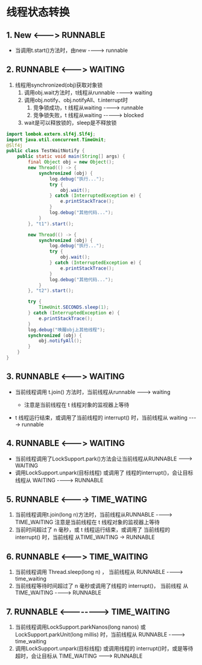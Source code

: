 # 线程状态转换

## 1.  New <---> RUNNABLE

- 当调用t.start()方法时，由new ----> runnable

## 2. RUNNABLE <---> WAITING

1. 线程用synchronized(obj)获取对象锁
   1. 调用obj.wait方法时，t线程从runnable ----> waiting
   2. 调用obj.notify、obj.notifyAll、t.interrupt时
      1. 竞争锁成功，t 线程从waiting ----> runnable
      2. 竞争锁失败，t 线程从waiting -----> blocked
   3. wait是可以释放锁的，sleep是不释放锁

```java
import lombok.extern.slf4j.Slf4j;
import java.util.concurrent.TimeUnit;
@Slf4j
public class TestWaitNotify {
    public static void main(String[] args) {
        final Object obj = new Object();
        new Thread(() -> {
            synchronized (obj) {
                log.debug("执行...");
                try {
                    obj.wait();
                } catch (InterruptedException e) {
                    e.printStackTrace();
                }
                log.debug("其他代码...");
            }
        }, "t1").start();

        new Thread(() -> {
            synchronized (obj) {
                log.debug("执行...");
                try {
                    obj.wait();
                } catch (InterruptedException e) {
                    e.printStackTrace();
                }
                log.debug("其他代码...");
            }
        }, "t2").start();

        try {
            TimeUnit.SECONDS.sleep(1);
        } catch (InterruptedException e) {
            e.printStackTrace();
        }
        log.debug("唤醒obj上其他线程");
        synchronized (obj) {
            obj.notifyAll();
        }
    }
}
```

## 3. RUNNABLE <---> WAITING

- 当前线程调用 t.join() 方法时，当前线程从runnable ---> waiting
  - 注意是当前线程在 t 线程对象的监视器上等待

- t 线程运行结束，或调用了当前线程的 interrupt() 时，当前线程从 waiting ----> runnable

## 4. RUNNABLE <---> WAITING

- 当前线程调用了LockSupport.park()方法会让当前线程从RUNNABLE ---> WAITING
- 调用LockSupport.unpark(目标线程) 或调用了 线程的interrupt()，会让目标线程从 WAITING ----> RUNNABLE

## 5. RUNNABLE <----> TIME_WATING

1. 当前线程调用t.join(long n)方法时，当前线程从RUNNABLE  ---->  TIME_WAITING 注意是当前线程在 t 线程对象的监视器上等待
2. 当前时间超过了 n 毫秒，或 t 线程运行结束，或调用了 当前线程的 interrupt() 时，当前线程 从TIME_WAITING ->  RUNNABLE

## 6. RUNNABLE <---> TIME_WAITING

1. 当前线程调用 Thread.sleep(long n) ， 当前线程从 RUNNABLE ----> time_waiting
2. 当前线程等待时间超过了 n 毫秒或调用了线程的 interrupt()， 当前线程 从 TIME_WAITING  ----> RUNNABLE

## 7. RUNNABLE <--------> TIME_WAITING

1. 当前线程调用LockSupport.parkNanos(long nanos) 或 LockSupport.parkUnit(long millis) 时，当前线程从 RUNNABLE ----> time_waiting
2. 调用LockSupport.unpark(目标线程) 或调用线程的 interrupt()时，或是等待超时，会让目标从 TIME_WAITING ---> RUNNABLE





